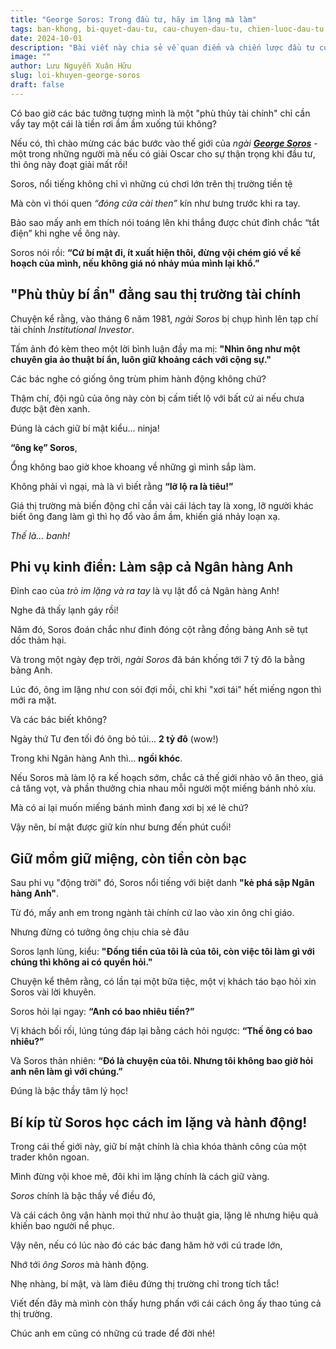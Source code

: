 ```yaml
---
title: "George Soros: Trong đầu tư, hãy im lặng mà làm"
tags: ban-khong, bi-quyet-dau-tu, cau-chuyen-dau-tu, chien-luoc-dau-tu, dau-tu-thong-minh, george-soros, giao-dich-ngoai-hoi, kinh-nghiem-trading, loi-nhuan-dau-tu, phan-tich-thi-truong, phat-trien-ban-than-trong-dau-tu, phi-vu-noi-tieng, quan-ly-rui-ro, tam-ly-dau-tu, thi-truong-tai-chinh
date: 2024-10-01
description: "Bài viết này chia sẻ về quan điểm và chiến lược đầu tư của George Soros, nhấn mạnh tầm quan trọng của việc im lặng và tập trung vào hiệu quả đầu tư."
image: ""
author: Lưu Nguyễn Xuân Hữu
slug: loi-khuyen-george-soros
draft: false
---
```



Có bao giờ các bác tưởng tượng mình là một "phù thủy tài chính" chỉ cần vẩy tay một cái là tiền rơi ầm ầm xuống túi không?

Nếu có, thì chào mừng các bác bước vào thế giới của _ngài **[George Soros](https://xuanhuu.capital/loi-khuyen-cua-soros/)**_ - một trong những người mà nếu có giải Oscar cho sự thận trọng khi đầu tư, thì ông này đoạt giải mất rồi!

Soros, nổi tiếng không chỉ vì những cú chơi lớn trên thị trường tiền tệ

Mà còn vì thói quen _“đóng cửa cài then”_ kín như bưng trước khi ra tay.

Bảo sao mấy anh em thích nói toáng lên khi thắng được chút đỉnh chắc “tắt điện” khi nghe về ông này.

Soros nói rồi: **“Cứ bí mật đi, ít xuất hiện thôi, đừng vội chém gió về kế hoạch của mình, nếu không giá nó nhảy múa mình lại khổ.”**

## **"Phù thủy bí ẩn" đằng sau thị trường tài chính**

Chuyện kể rằng, vào tháng 6 năm 1981, _ngài Soros_ bị chụp hình lên tạp chí tài chính _Institutional Investor_.

Tấm ảnh đó kèm theo một lời bình luận đầy ma mị: **"Nhìn ông như một chuyên gia ảo thuật bí ẩn, luôn giữ khoảng cách với cộng sự."**

Các bác nghe có giống ông trùm phim hành động không chứ?

Thậm chí, đội ngũ của ông này còn bị cấm tiết lộ với bất cứ ai nếu chưa được bật đèn xanh.

Đúng là cách giữ bí mật kiểu... ninja!

**“ông kẹ” Soros**,

Ổng không bao giờ khoe khoang về những gì mình sắp làm.

Không phải vì ngại, mà là vì biết rằng **“lỡ lộ ra là tiêu!”**

Giá thị trường mà biến động chỉ cần vài cái lách tay là xong, lỡ người khác biết ông đang làm gì thì họ đổ vào ầm ầm, khiến giá nhảy loạn xạ.

_Thế là... banh!_

## **Phi vụ kinh điển: Làm sập cả Ngân hàng Anh**

Đỉnh cao của _trò im lặng và ra tay_ là vụ lật đổ cả Ngân hàng Anh!

Nghe đã thấy lạnh gáy rồi!

Năm đó, Soros đoán chắc như đinh đóng cột rằng đồng bảng Anh sẽ tụt dốc thảm hại.

Và trong một ngày đẹp trời, _ngài Soros_ đã bán khống tới 7 tỷ đô la bằng bảng Anh.

Lúc đó, ông im lặng như con sói đợi mồi, chỉ khi "xơi tái" hết miếng ngon thì mới ra mặt.

Và các bác biết không?

Ngày thứ Tư đen tối đó ông bỏ túi... **2 tỷ đô** (wow!)

Trong khi Ngân hàng Anh thì... **ngồi khóc**.

Nếu Soros mà làm lộ ra kế hoạch sớm, chắc cả thế giới nhào vô ăn theo, giá cả tăng vọt, và phần thưởng chia nhau mỗi người một miếng bánh nhỏ xíu.

Mà có ai lại muốn miếng bánh mình đang xơi bị xé lẻ chứ?

Vậy nên, bí mật được giữ kín như bưng đến phút cuối!

## **Giữ mồm giữ miệng, còn tiền còn bạc**

Sau phi vụ "động trời" đó, Soros nổi tiếng với biệt danh **"kẻ phá sập Ngân hàng Anh"**.

Từ đó, mấy anh em trong ngành tài chính cứ lao vào xin ông chỉ giáo.

Nhưng đừng có tưởng ông chịu chia sẻ đâu

Soros lạnh lùng, kiểu: **"Đồng tiền của tôi là của tôi, còn việc tôi làm gì với chúng thì không ai có quyền hỏi."**

Chuyện kể thêm rằng, có lần tại một bữa tiệc, một vị khách táo bạo hỏi xin Soros vài lời khuyên.

Soros hỏi lại ngay: **“Anh có bao nhiêu tiền?”**

Vị khách bối rối, lúng túng đáp lại bằng cách hỏi ngược: **“Thế ông có bao nhiêu?”**

Và Soros thản nhiên: **“Đó là chuyện của tôi. Nhưng tôi không bao giờ hỏi anh nên làm gì với chúng.”**

Đúng là bậc thầy tâm lý học!

## **Bí kíp từ Soros học cách im lặng và hành động!**

Trong cái thế giới này, giữ bí mật chính là chìa khóa thành công của một trader khôn ngoan.

Mình đừng vội khoe mẽ, đôi khi im lặng chính là cách giữ vàng.

_Soros_ chính là bậc thầy về điều đó,

Và cái cách ông vận hành mọi thứ như ảo thuật gia, lặng lẽ nhưng hiệu quả khiến bao người nể phục.

Vậy nên, nếu có lúc nào đó các bác đang hăm hở với cú trade lớn,

Nhớ tới _ông Soros_ mà hành động.

Nhẹ nhàng, bí mật, và làm điêu đứng thị trường chỉ trong tích tắc!

Viết đến đây mà mình còn thấy hưng phấn với cái cách ông ấy thao túng cả thị trường.

Chúc anh em cũng có những cú trade để đời nhé!
